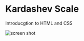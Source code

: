 #  Kardashev Scale
Introducgtion to HTML and CSS 

![screen shot](./kardashed-scale/src/images/Screenshot%202023-04-11%20at%202.09.21%20PM.png)

